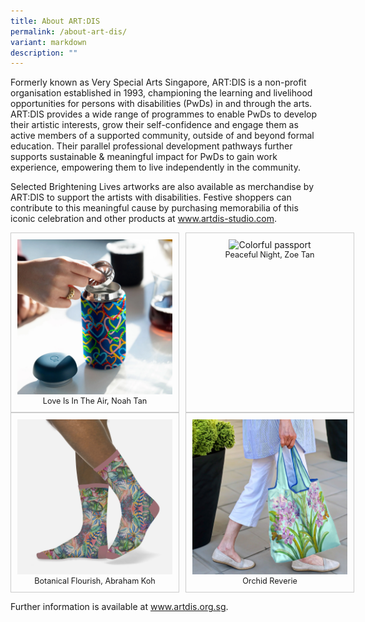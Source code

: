 ```yaml
---
title: About ART:DIS
permalink: /about-art-dis/
variant: markdown
description: ""
---
```

<p>Formerly known as Very Special Arts Singapore, ART:DIS is a non-profit
organisation established in 1993, championing the learning and livelihood
opportunities for persons with disabilities (PwDs) in and through the arts.
ART:DIS provides a wide range of programmes to enable PwDs to develop their
artistic interests, grow their self-confidence and engage them as active
members of a supported community, outside of and beyond formal education.
Their parallel professional development pathways further supports sustainable
&amp; meaningful impact for PwDs to gain work experience, empowering them
to live independently in the community.</p>
<p>Selected Brightening Lives artworks are also available as merchandise
by ART:DIS to support the artists with disabilities. Festive shoppers can
contribute to this meaningful cause by purchasing memorabilia of this iconic
celebration and other products at <a href="http://www.artdis-studio.com" rel="noopener noreferrer nofollow" target="_blank">www.artdis-studio.com</a>.</p>
<p></p>
<div class="isomer-card-grid">
  <div class="isomer-card">
    <img alt="12oz Bottle" src="/images/Carter_Blue_12oz_Noah.jpg">
    <div class="isomer-card-body">
      <div class="isomer-card-title">Love Is In The Air, Noah Tan</div>
    </div>
  </div>
  <div class="isomer-card">
    <img alt="Colorful passport" src="/images/Passport_Zoe.jpg">
    <div class="isomer-card-body">
      <div class="isomer-card-title">Peaceful Night, Zoe Tan</div>
    </div>
  </div>
</div>
<div class="isomer-card-grid">
  <div class="isomer-card">
    <img alt="socks" src="/images/Sock_Abraham_min.jpg">
    <div class="isomer-card-body">
      <div class="isomer-card-title">Botanical Flourish, Abraham Koh</div>
    </div>
  </div>
  <div class="isomer-card">
    <img alt="Hand bag" src="/images/Bag_Nicole.jpg">
    <div class="isomer-card-body">
      <div class="isomer-card-title">Orchid Reverie</div>
    </div>
  </div>
</div>

<p>Further information is available at <a href="http://www.artdis.org.sg" rel="noopener noreferrer nofollow" target="_blank">www.artdis.org.sg</a>.</p>
<p></p>

<style>
/* General Styling */
.isomer-card-grid {
  display: flex;
  flex-wrap: wrap;
  justify-content: center;
  gap: 10px;
  width: 550px;
  margin: auto;
  text-align: center;
}

.isomer-card {
  border: 1px solid #ccc;
  padding: 10px;
  flex: 1 1 calc(50% - 20px);
  box-sizing: border-box;
}

.isomer-card img {
  width: 100%;
  height: auto;
}

.isomer-card-title {
  font-size: 0.9em;
}

/* Responsive Styling */
@media (max-width: 768px) {
  .isomer-card-grid {
    width: 100%;
  }

  .isomer-card {
    flex: 1 1 100%;
  }

  .isomer-card-title {
    font-size: 0.8em;
  }
}

@media (max-width: 480px) {
  .isomer-card {
    padding: 5px;
  }

  .isomer-card-title {
    font-size: 0.7em;
  }
}
</style>